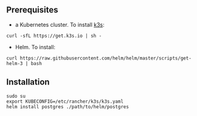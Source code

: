 ## Prerequisites
 - a Kubernetes cluster. To install [k3s](https://k3s.io/):
```
curl -sfL https://get.k3s.io | sh -
```
 - Helm. To install:
```
curl https://raw.githubusercontent.com/helm/helm/master/scripts/get-helm-3 | bash
```

## Installation
```
sudo su
export KUBECONFIG=/etc/rancher/k3s/k3s.yaml
helm install postgres ./path/to/helm/postgres
```